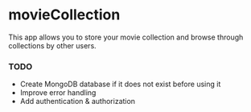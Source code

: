 # movieCollection

This app allows you to store your movie collection and browse through collections by other users.

### TODO

 - Create MongoDB database if it does not exist before using it
 - Improve error handling
 - Add authentication & authorization
